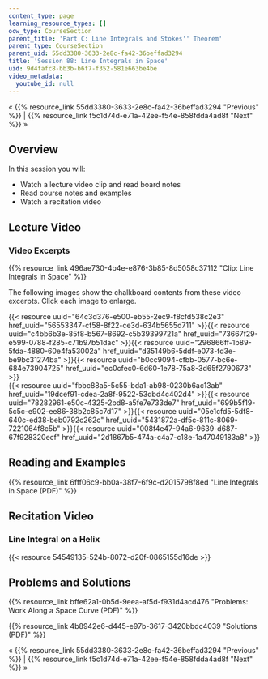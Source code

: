 ```yaml
---
content_type: page
learning_resource_types: []
ocw_type: CourseSection
parent_title: 'Part C: Line Integrals and Stokes'' Theorem'
parent_type: CourseSection
parent_uid: 55dd3380-3633-2e8c-fa42-36beffad3294
title: 'Session 88: Line Integrals in Space'
uid: 9d4fafc8-bb3b-b6f7-f352-581e663be4be
video_metadata:
  youtube_id: null
---
```


« {{% resource_link 55dd3380-3633-2e8c-fa42-36beffad3294 "Previous" %}} | {{% resource_link f5c1d74d-e71a-42ee-f54e-858fdda4ad8f "Next" %}} »

Overview
--------

In this session you will:

*   Watch a lecture video clip and read board notes
*   Read course notes and examples
*   Watch a recitation video

Lecture Video
-------------

### Video Excerpts

{{% resource_link 496ae730-4b4e-e876-3b85-8d5058c37112 "Clip: Line Integrals in Space" %}}

The following images show the chalkboard contents from these video excerpts. Click each image to enlarge.

{{< resource uuid="64c3d376-e500-eb55-2ec9-f8cfd538c2e3" href_uuid="56553347-cf58-8f22-ce3d-634b5655d711" >}}{{< resource uuid="c4bb6b3e-85f8-b567-8692-c5b39399721a" href_uuid="73667f29-e599-0788-f285-c71b97b51dac" >}}{{< resource uuid="296866ff-1b89-5fda-4880-60e4fa53002a" href_uuid="d35149b6-5ddf-e073-fd3e-be9bc31274ba" >}}{{< resource uuid="b0cc9094-cfbb-0577-bc6e-684e73904725" href_uuid="ec0cfec0-6d60-1e78-75a8-3d65f2790673" >}}  
{{< resource uuid="fbbc88a5-5c55-bda1-ab98-0230b6ac13ab" href_uuid="19dcef91-cdea-2a8f-9522-53dbd4c402d4" >}}{{< resource uuid="78282961-e50c-4325-2bd8-a5fe7e733de7" href_uuid="699b5f19-5c5c-e902-ee86-38b2c85c7d17" >}}{{< resource uuid="05e1cfd5-5df8-640c-ed38-beb0792c262c" href_uuid="5431872a-df5c-811c-8069-7221064f8c5b" >}}{{< resource uuid="008f4e47-94a6-9639-d687-67f928320ecf" href_uuid="2d1867b5-474a-c4a7-c18e-1a47049183a8" >}}

Reading and Examples
--------------------

{{% resource_link 6fff06c9-bb0a-38f7-6f9c-d2015798f8ed "Line Integrals in Space (PDF)" %}}

Recitation Video
----------------

### Line Integral on a Helix

{{< resource 54549135-524b-8072-d20f-0865155d16de >}}

Problems and Solutions
----------------------

{{% resource_link bffe62a1-0b5d-9eea-af5d-f931d4acd476 "Problems: Work Along a Space Curve (PDF)" %}}

{{% resource_link 4b8942e6-d445-e97b-3617-3420bbdc4039 "Solutions (PDF)" %}}

« {{% resource_link 55dd3380-3633-2e8c-fa42-36beffad3294 "Previous" %}} | {{% resource_link f5c1d74d-e71a-42ee-f54e-858fdda4ad8f "Next" %}} »